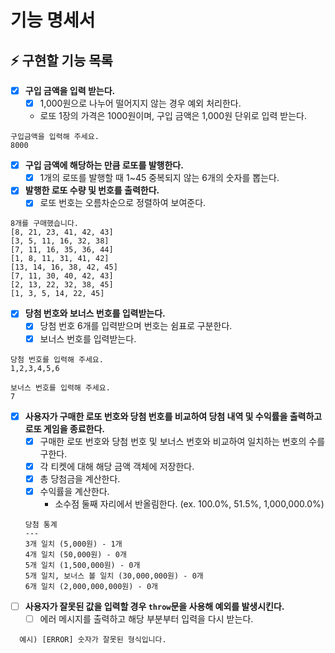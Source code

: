 # 기능 명세서
## ⚡ 구현할 기능 목록

- [x]  **구입 금액을 입력 받는다.**
    - [x]  1,000원으로 나누어 떨어지지 않는 경우 예외 처리한다.
    - 로또 1장의 가격은 1000원이며, 구입 금액은 1,000원 단위로 입력 받는다.
  ```
  구입금액을 입력해 주세요.
  8000
  ```
- [x]  **구입 금액에 해당하는 만큼 로또를 발행한다.**
    - [X]  1개의 로또를 발행할 때 1~45 중복되지 않는 6개의 숫자를 뽑는다.
- [x]  **발행한 로또 수량 및 번호를 출력한다.**
    - [X]  로또 번호는 오름차순으로 정렬하여 보여준다.
  ```
  8개를 구매했습니다.
  [8, 21, 23, 41, 42, 43]
  [3, 5, 11, 16, 32, 38]
  [7, 11, 16, 35, 36, 44]
  [1, 8, 11, 31, 41, 42]
  [13, 14, 16, 38, 42, 45]
  [7, 11, 30, 40, 42, 43]
  [2, 13, 22, 32, 38, 45]
  [1, 3, 5, 14, 22, 45]
  ```
- [x]  **당첨 번호와 보너스 번호를 입력받는다.**
    - [x]  당첨 번호 6개를 입력받으며 번호는 쉼표로 구분한다.
    - [x]  보너스 번호를 입력받는다.

  ```
  당첨 번호를 입력해 주세요.
  1,2,3,4,5,6
  
  보너스 번호를 입력해 주세요.
  7
  ```
- [x] **사용자가 구매한 로또 번호와 당첨 번호를 비교하여 당첨 내역 및 수익률을 출력하고 로또 게임을 종료한다.**
    - [x] 구매한 로또 번호와 당첨 번호 및 보너스 번호와 비교하여 일치하는 번호의 수를 구한다.
    - [x] 각 티켓에 대해 해당 금액 객체에 저장한다.
    - [x] 총 당첨금을 계산한다.
    - [x] 수익률을 계산한다.
      - 소수점 둘째 자리에서 반올림한다. (ex. 100.0%, 51.5%, 1,000,000.0%) 
  ```
  당첨 통계
  ---
  3개 일치 (5,000원) - 1개
  4개 일치 (50,000원) - 0개
  5개 일치 (1,500,000원) - 0개
  5개 일치, 보너스 볼 일치 (30,000,000원) - 0개
  6개 일치 (2,000,000,000원) - 0개
  ```
- [ ]  **사용자가 잘못된 값을 입력할 경우 `throw`문을 사용해 예외를 발생시킨다.**
    - [ ]  에러 메시지를 출력하고 해당 부분부터 입력을 다시 받는다.
  ```
    예시) [ERROR] 숫자가 잘못된 형식입니다.
  ```
